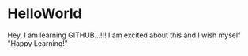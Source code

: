 # HelloWorld
Hey, I am learning GITHUB...!!! I am excited about this and I wish myself "Happy Learning!"
